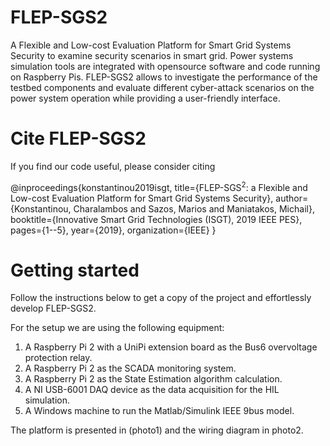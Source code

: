 # FLEP-SGS2
A Flexible and Low-cost Evaluation Platform for Smart Grid Systems Security to examine security scenarios in smart
grid. Power systems simulation tools are integrated with opensource software and code running on Raspberry Pis. FLEP-SGS2
allows to investigate the performance of the testbed components and evaluate different cyber-attack scenarios on the power system
operation while providing a user-friendly interface.

# Cite FLEP-SGS2

If you find our code useful, please consider citing

@inproceedings{konstantinou2019isgt,
    title={FLEP-SGS$^2$: a Flexible and Low-cost Evaluation Platform for Smart Grid Systems Security},
    author={Konstantinou, Charalambos and Sazos, Marios and Maniatakos, Michail},
    booktitle={Innovative Smart Grid Technologies (ISGT), 2019 IEEE PES},
    pages={1--5},
    year={2019},
    organization={IEEE}
}

# Getting started
Follow the instructions below to get a copy of the project and effortlessly develop FLEP-SGS2.

For the setup we are using the following equipment:
1.	A Raspberry Pi 2 with a UniPi extension board as the Bus6 overvoltage protection relay. 
2.	A Raspberry Pi 2 as the SCADA monitoring system. 
3.	A Raspberry Pi 2 as the State Estimation algorithm calculation. 
4.	A NI USB-6001 DAQ device as the data acquisition for the HIL simulation.
5.  A Windows machine to run the Matlab/Simulink IEEE 9bus model.

The platform is presented in (photo1) and the wiring diagram in photo2.
